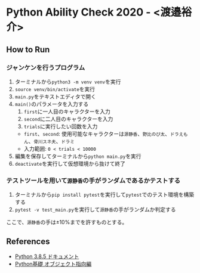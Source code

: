 # Python Ability Check 2020 - <渡邉裕介>

## How to Run

### ジャンケンを行うプログラム

1. ターミナルから`python3 -m venv venv`を実行
2. `source venv/bin/activate`を実行
3. `main.py`をテキストエディタで開く
4. `main()`のパラメータを入力する
   1. `first`に一人目のキャラクターを入力
   2. `second`に二人目のキャラクターを入力
   3. `trials`に実行したい回数を入力
   - `first`、`second`: 使用可能なキャラクターは`源静香`、`野比のび太`、`ドラえもん`、`骨川スネ夫`、`ドラミ`
   - 入力範囲: `0 < trials < 10000`
5. 編集を保存してターミナルから`python main.py`を実行
6. `deactivate`を実行して仮想環境から抜けて終了

### テストツールを用いて`源静香`の手がランダムであるかテストする

1. ターミナルから`pip install pytest`を実行して`pytest`でのテスト環境を構築する
2. `pytest -v test_main.py`を実行して`源静香`の手がランダムか判定する

ここで、`源静香`の手は±10%までを許すものとする。

## References

- [Python 3.8.5 ドキュメント](https://docs.python.org/ja/3/)
- [Python基礎 オブジェクト指向編](https://codeprep.jp/books/76)
